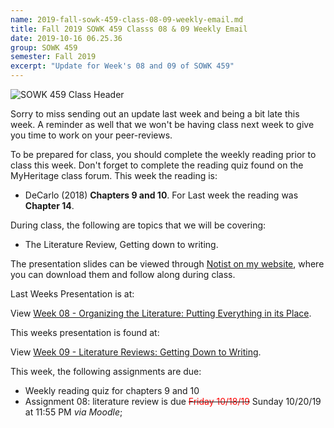 ```yaml
---
name: 2019-fall-sowk-459-class-08-09-weekly-email.md
title: Fall 2019 SOWK 459 Classs 08 & 09 Weekly Email
date: 2019-10-16 06.25.36
group: SOWK 459
semester: Fall 2019
excerpt: "Update for Week's 08 and 09 of SOWK 459"
---
```


![SOWK 459 Class Header](https://jacobrcampbell.com/assets/media/class-header-sowk-459-research-methods.png "SOWK 459 Class Header")

Sorry to miss sending out an update last week and being a bit late this week. A reminder as well that we won't be having class next week to give you time to work on your peer-reviews.

To be prepared for class, you should complete the weekly reading prior to class this week. Don't forget to complete the reading quiz found on the MyHeritage class forum. This week the reading is:

- DeCarlo (2018) __Chapters 9 and 10__. For Last week the reading was __Chapter 14__. 

During class, the following are topics that we will be covering:

- The Literature Review, Getting down to writing.

The presentation slides can be viewed through [Notist on my website](https://presentations.jacobrcampbell.com), where you can download them and follow along during class.

Last Weeks Presentation is at:

<p data-notist="campjacob/toF2S3" data-ratio="4:3">View <a href="https://presentations.jacobrcampbell.com/toF2S3">Week 08 - Organizing the Literature: Putting Everything in its Place</a>.</p><script async src="https://on.notist.cloud/embed/002.js"></script>

This weeks presentation is found at:

<p data-notist="campjacob/W7xqKS" data-ratio="4:3">View <a href="https://presentations.jacobrcampbell.com/W7xqKS">Week 09 - Literature Reviews: Getting Down to Writing</a>.</p><script async src="https://on.notist.cloud/embed/002.js"></script>


This week, the following assignments are due:

- Weekly reading quiz for chapters 9 and 10
- Assignment 08: literature review is due <strike><span style="color:red;">Friday 10/18/19</span></strike> Sunday 10/20/19 at 11:55 PM _via Moodle_; 
